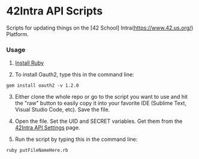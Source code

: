 # 42Intra API Scripts
Scripts for updating things on the [42 School] Intra(https://www.42.us.org/) Platform.

### Usage

1. [Install Ruby](https://www.ruby-lang.org/en/documentation/installation/)

2. To install Oauth2, type this in the command line:
```
gem install oauth2 -v 1.2.0
```
3. Either clone the whole repo or go to the script you want to use and hit the "raw" button to easily copy it into your favorite IDE (Sublime Text, Visual Studio Code, etc). Save the file.

4. Open the file. Set the UID and SECRET variables. Get them from the [42Intra API Settings](https://profile.intra.42.fr/oauth/applications) page. 

5. Run the script by typing this in the command line:
```
ruby putFileNameHere.rb
```
